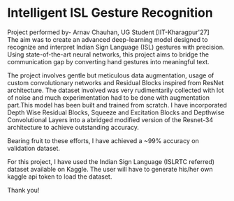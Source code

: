 # Intelligent ISL Gesture Recognition<br>
Project performed by- Arnav Chauhan, UG Student [IIT-Kharagpur'27] <br>
The aim was to create an advanced deep-learning model designed to recognize and interpret Indian Sign Language (ISL) gestures with precision. <br>Using state-of-the-art neural networks, this project aims to bridge the communication gap by converting hand gestures into meaningful text.<br>

The project involves gentle but meticulous data augmentation, usage of custom convolutionary networks and Residual Blocks inspired from ResNet architecture. The dataset involved was very rudimentarily collected with lot of noise and much experimentation had to be done with augmentation part.This model has been built and trained from scratch. I have incorporated Depth Wise Residual Blocks, Squeeze and Excitation Blocks and Depthwise Convolutional Layers into a abridged modified version of the Resnet-34 architecture to achieve outstanding accuracy. <br>

Bearing fruit to these efforts, I have achieved a ~99% accuracy on validation dataset. <br>

For this project, I have used the Indian Sign Language (ISLRTC referred) dataset available on Kaggle. The user will have to generate his/her own kaggle api token to load the dataset.<br>

Thank you!

